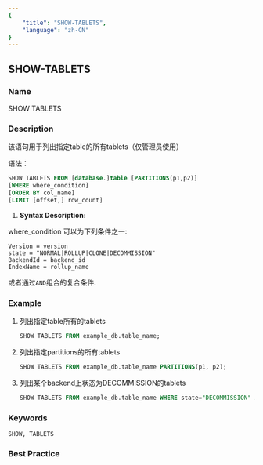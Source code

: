 ```yaml
---
{
    "title": "SHOW-TABLETS",
    "language": "zh-CN"
}
---
```


<!--
Licensed to the Apache Software Foundation (ASF) under one
or more contributor license agreements.  See the NOTICE file
distributed with this work for additional information
regarding copyright ownership.  The ASF licenses this file
to you under the Apache License, Version 2.0 (the
"License"); you may not use this file except in compliance
with the License.  You may obtain a copy of the License at

  http://www.apache.org/licenses/LICENSE-2.0

Unless required by applicable law or agreed to in writing,
software distributed under the License is distributed on an
"AS IS" BASIS, WITHOUT WARRANTIES OR CONDITIONS OF ANY
KIND, either express or implied.  See the License for the
specific language governing permissions and limitations
under the License.
-->

## SHOW-TABLETS

### Name

SHOW TABLETS

### Description

该语句用于列出指定table的所有tablets（仅管理员使用）

语法：

```sql
SHOW TABLETS FROM [database.]table [PARTITIONS(p1,p2)]
[WHERE where_condition]
[ORDER BY col_name]
[LIMIT [offset,] row_count]
```
1. **Syntax Description:**

where_condition 可以为下列条件之一:
```
Version = version
state = "NORMAL|ROLLUP|CLONE|DECOMMISSION"
BackendId = backend_id
IndexName = rollup_name
```
或者通过`AND`组合的复合条件.

### Example

1. 列出指定table所有的tablets

    ```sql
    SHOW TABLETS FROM example_db.table_name;
    ```

2. 列出指定partitions的所有tablets

    ```sql
    SHOW TABLETS FROM example_db.table_name PARTITIONS(p1, p2);
    ```

3. 列出某个backend上状态为DECOMMISSION的tablets

    ```sql
    SHOW TABLETS FROM example_db.table_name WHERE state="DECOMMISSION" AND BackendId=11003;
    ```

### Keywords

    SHOW, TABLETS

### Best Practice

